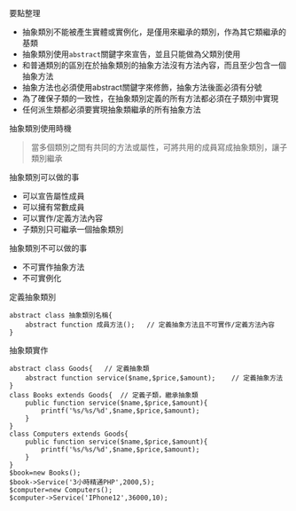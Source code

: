 要點整理
- 抽象類別不能被產生實體或實例化，是僅用來繼承的類別，作為其它類繼承的基類
- 抽象類別使用`abstract`關鍵字來宣告，並且只能做為父類別使用
- 和普通類別的區別在於抽象類別的抽象方法沒有方法內容，而且至少包含一個抽象方法
- 抽象方法也必須使用abstract關鍵字來修飾，抽象方法後面必須有分號
- 為了確保子類的一致性，在抽象類別定義的所有方法都必須在子類別中實現
- 任何派生類都必須要實現抽象類繼承的所有抽象方法

抽象類別使用時機
>當多個類別之間有共同的方法或屬性，可將共用的成員寫成抽象類別，讓子類別繼承

抽象類別可以做的事
* 可以宣告屬性成員
* 可以擁有常數成員
* 可以實作/定義方法內容
* 子類別只可繼承一個抽象類別

抽象類別不可以做的事
* 不可實作抽象方法
* 不可實例化

定義抽象類別
```
abstract class 抽象類別名稱{
	abstract function 成員方法();	// 定義抽象方法且不可實作/定義方法內容
}
```

抽象類實作
```
abstract class Goods{	// 定義抽象類
	abstract function service($name,$price,$amount);	// 定義抽象方法
}
class Books extends Goods{	// 定義子類，繼承抽象類
	public function service($name,$price,$amount){
		printf('%s/%s/%d',$name,$price,$amount);		
	}
}
class Computers extends Goods{
	public function service($name,$price,$amount){
		printf('%s/%s/%d',$name,$price,$amount);
	}
}
$book=new Books();
$book->Service('3小時精通PHP',2000,5);
$computer=new Computers();
$computer->Service('IPhone12',36000,10);
```